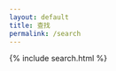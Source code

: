 ```yaml
---
layout: default
title: 查找
permalink: /search
---
```


<style>
  #closeBtn, #openBtn {
      display: none;
  }
</style>

{% include search.html %}
